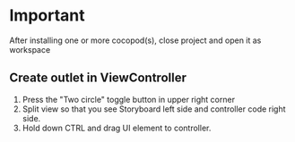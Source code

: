 # Important
After installing one or more cocopod(s), close project and open it as workspace


## Create outlet in ViewController
1. Press the "Two circle" toggle button in upper right corner
2. Split view so that you see Storyboard left side and controller code right side.
3. Hold down CTRL and drag UI element to controller.
